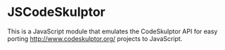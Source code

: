 JSCodeSkulptor
==============

This is a JavaScript module that emulates the CodeSkulptor API for easy porting http://www.codeskulptor.org/ projects to JavaScript.

